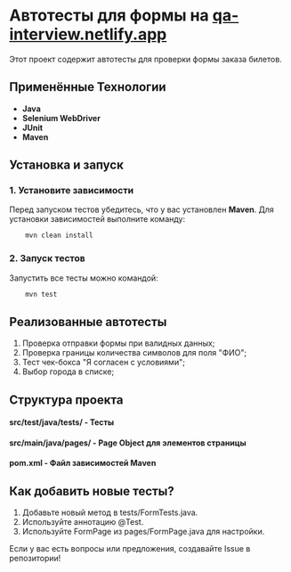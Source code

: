 # Автотесты для формы на [qa-interview.netlify.app](https://qa-interview.netlify.app/)

Этот проект содержит автотесты для проверки формы заказа билетов. 

## Применённые Технологии 

- **Java**
- **Selenium WebDriver**
- **JUnit**
- **Maven**

## Установка и запуск

### 1. Установите зависимости
Перед запуском тестов убедитесь, что у вас установлен **Maven**.
Для установки зависимостей выполните команду:
```sh
    mvn clean install
```
### 2. Запуск тестов
Запустить все тесты можно командой:
```sh
    mvn test 
```
## Реализованные автотесты
1. Проверка отправки формы при валидных данных;
2. Проверка границы количества символов для поля "ФИО";
3. Тест чек-бокса "Я согласен с условиями";
4. Выбор города в списке;

## Структура проекта
#### src/test/java/tests/ - Тесты
#### src/main/java/pages/ - Page Object для элементов страницы
#### pom.xml - Файл зависимостей Maven

## Как добавить новые тесты?
1. Добавьте новый метод в tests/FormTests.java.
2. Используйте аннотацию @Test.
3. Используйте FormPage из pages/FormPage.java для настройки.

Если у вас есть вопросы или предложения, создавайте Issue в репозитории!